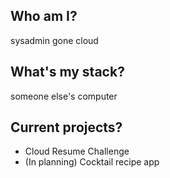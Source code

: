 Who am I?
-------------
sysadmin gone cloud

What's my stack?
-------------
someone else's computer

Current projects?
-------------
- Cloud Resume Challenge
- (In planning) Cocktail recipe app

<!---
captainsloths/captainsloths is a ✨ special ✨ repository because its `README.md` (this file) appears on your GitHub profile.
You can click the Preview link to take a look at your changes.
--->
